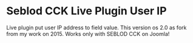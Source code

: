 # Seblod CCK Live Plugin User IP
 Live plugin put user IP address to field value. This version os 2.0 as fork from my work on 2015.
 Works only with SEBLOD CCK on Joomla!
